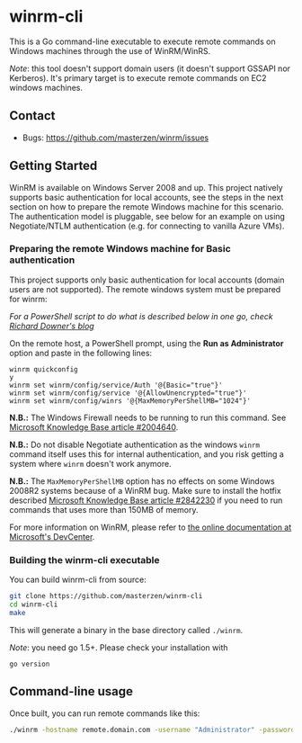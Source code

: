 # winrm-cli

This is a Go command-line executable to execute remote commands on Windows machines through
the use of WinRM/WinRS.

_Note_: this tool doesn't support domain users (it doesn't support GSSAPI nor Kerberos). It's primary target is to execute remote commands on EC2 windows machines.

## Contact

- Bugs: https://github.com/masterzen/winrm/issues


## Getting Started
WinRM is available on Windows Server 2008 and up. This project natively supports basic authentication for local accounts, see the steps in the next section on how to prepare the remote Windows machine for this scenario. The authentication model is pluggable, see below for an example on using Negotiate/NTLM authentication (e.g. for connecting to vanilla Azure VMs).

### Preparing the remote Windows machine for Basic authentication
This project supports only basic authentication for local accounts (domain users are not supported). The remote windows system must be prepared for winrm:

_For a PowerShell script to do what is described below in one go, check [Richard Downer's blog](http://www.frontiertown.co.uk/2011/12/overthere-control-windows-from-java/)_

On the remote host, a PowerShell prompt, using the __Run as Administrator__ option and paste in the following lines:

    winrm quickconfig
    y
    winrm set winrm/config/service/Auth '@{Basic="true"}'
    winrm set winrm/config/service '@{AllowUnencrypted="true"}'
    winrm set winrm/config/winrs '@{MaxMemoryPerShellMB="1024"}'

__N.B.:__ The Windows Firewall needs to be running to run this command. See [Microsoft Knowledge Base article #2004640](http://support.microsoft.com/kb/2004640).

__N.B.:__ Do not disable Negotiate authentication as the windows `winrm` command itself uses this for internal authentication, and you risk getting a system where `winrm` doesn't work anymore.

__N.B.:__ The `MaxMemoryPerShellMB` option has no effects on some Windows 2008R2 systems because of a WinRM bug. Make sure to install the hotfix described [Microsoft Knowledge Base article #2842230](http://support.microsoft.com/kb/2842230) if you need to run commands that uses more than 150MB of memory.

For more information on WinRM, please refer to <a href="http://msdn.microsoft.com/en-us/library/windows/desktop/aa384426(v=vs.85).aspx">the online documentation at Microsoft's DevCenter</a>.

### Building the winrm-cli executable

You can build winrm-cli from source:

```sh
git clone https://github.com/masterzen/winrm-cli
cd winrm-cli
make
```

This will generate a binary in the base directory called `./winrm`.

_Note_: you need go 1.5+. Please check your installation with

```
go version
```

## Command-line usage

Once built, you can run remote commands like this:

```sh
./winrm -hostname remote.domain.com -username "Administrator" -password "secret" "ipconfig /all"
```


